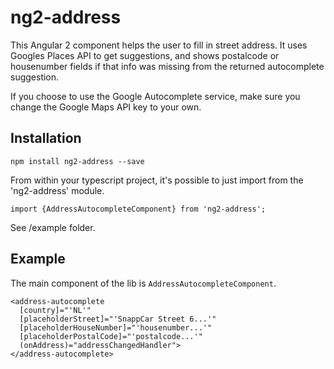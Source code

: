 # ng2-address #

This Angular 2 component helps the user to fill in street address. It uses Googles Places API to get suggestions, and shows postalcode or housenumber fields if that info was missing from the returned autocomplete suggestion.

If you choose to use the Google Autocomplete service, make sure you change the Google Maps API key to your own.


## Installation

`npm install ng2-address --save`

From within your typescript project, it's possible to just import from the 'ng2-address' module.


`import {AddressAutocompleteComponent} from 'ng2-address';`

See /example folder.


## Example

The main component of the lib is `AddressAutocompleteComponent`.

```
<address-autocomplete
  [country]="'NL'"
  [placeholderStreet]="'SnappCar Street 6...'"
  [placeholderHouseNumber]="'housenumber...'"
  [placeholderPostalCode]="'postalcode...'"
  (onAddress)="addressChangedHandler">
</address-autocomplete>
```
